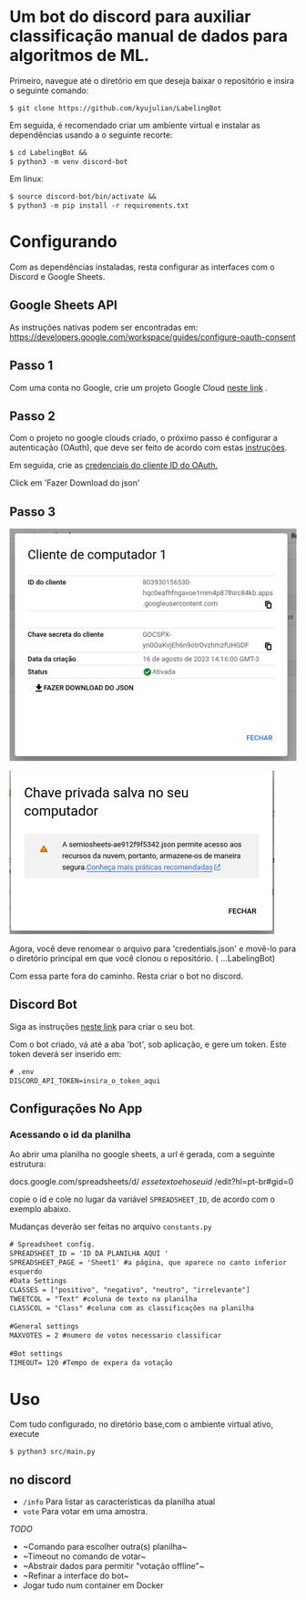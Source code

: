# Um bot do discord para auxiliar classificação manual de dados para algoritmos de ML.

Primeiro, navegue até o diretório em que deseja baixar o repositório e insira o seguinte comando:

```
$ git clone https://github.com/kyujulian/LabelingBot
```

Em seguida, é recomendado criar um ambiente virtual e instalar as dependências usando a o seguinte recorte:
```
$ cd LabelingBot &&
$ python3 -m venv discord-bot 
```

Em linux:

```
$ source discord-bot/bin/activate &&
$ python3 -m pip install -r requirements.txt
```

# Configurando

Com as dependências instaladas,  resta configurar as interfaces com o Discord e Google Sheets.

## Google Sheets API

As instruções nativas podem ser encontradas em: https://developers.google.com/workspace/guides/configure-oauth-consent


## Passo 1

Com uma conta no Google, crie um projeto Google Cloud [neste link](https://developers.google.com/workspace/guides/create-project) .

## Passo 2

Com o projeto no google clouds criado, o próximo passo é configurar a autenticação (OAuth), que deve ser feito de acordo com estas [instruções](https://developers.google.com/workspace/guides/configure-oauth-consent?hl=pt-br).

Em seguida, crie as [credenciais do cliente ID do OAuth.](https://developers.google.com/workspace/guides/create-credentials?hl=pt-br)

Click em 'Fazer Download do json'


## Passo 3
![client download screen](https://github.com/kyujulian/LabelingBot/blob/master/readme/download_client.png)

![client name screen](https://github.com/kyujulian/LabelingBot/blob/master/readme/rename.png)

Agora, você deve renomear o arquivo para 'credentials.json' e movê-lo para o diretório principal em que você clonou o repositório. ( ...LabelingBot)


Com essa parte fora do caminho. Resta criar o bot no discord.

## Discord Bot
Siga as instruções [neste link](https://discordpy.readthedocs.io/en/stable/discord.html) para criar o seu bot.

Com o bot criado, vá até a aba 'bot', sob aplicação, e gere um token.
Este token deverá ser inserido em:
```[bash]
# .env
DISCORD_API_TOKEN=insira_o_token_aqui
```

## Configurações No App

### Acessando o id da planilha
Ao abrir uma planilha no google sheets, a url é gerada, com a seguinte estrutura:

docs.google.com/spreadsheets/d/ *essetextoehoseuid* /edit?hl=pt-br#gid=0

copie o id e cole no lugar da variável `SPREADSHEET_ID`, de acordo com o exemplo abaixo.

Mudanças deverão ser feitas no arquivo `constants.py`
```
# Spreadsheet config.
SPREADSHEET_ID = 'ID DA PLANILHA AQUI ' 
SPREADSHEET_PAGE = 'Sheet1' #a página, que aparece no canto inferior esquerdo
#Data Settings
CLASSES = ["positivo", "negativo", "neutro", "irrelevante"]
TWEETCOL = "Text" #coluna de texto na planilha
CLASSCOL = "Class" #coluna com as classificações na planilha

#General settings
MAXVOTES = 2 #numero de votos necessario classificar

#Bot settings
TIMEOUT= 120 #Tempo de expera da votação
```
# Uso

Com tudo configurado, no diretório base,com o ambiente virtual ativo, execute
```
$ python3 src/main.py
```


## no discord
- `/info` Para listar as características da planilha atual
- `vote` Para votar em uma amostra.

_TODO_
 - ~Comando para escolher outra(s) planilha~
 - ~Timeout no comando de votar~
 - ~Abstrair dados para permitir "votação offline"~
 - ~Refinar a interface do bot~
 - Jogar tudo num container em Docker
